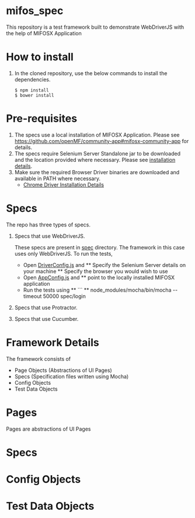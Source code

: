mifos_spec
==========

This repository is a test framework built to demonstrate WebDriverJS with the help of MIFOSX Application

How to install
==============

1. In the cloned repository, use the below commands to install the dependencies.

   ```
   $ npm install
   $ bower install
   ```

Pre-requisites
==============

1. The specs use a local installation of MIFOSX Application. Please see https://github.com/openMF/community-app#mifosx-community-app for details.
2. The specs require Selenium Server Standalone jar to be downloaded and the location provided where necessary. Please see [installation details](https://code.google.com/p/selenium/downloads/list).
3. Make sure the required Browser Driver binaries are downloaded and available in PATH where necessary.
	* [Chrome Driver Installation Details](http://code.google.com/p/selenium/wiki/ChromeDriver) 

Specs
================

The repo has three types of specs.

1. Specs that use WebDriverJS.

	These specs are present in [spec](spec) directory. The framework in this case uses only WebDriverJS.
	To run the tests, 
	* Open [DriverConfig.js](spec/onfig/DriverConfig.js) and 
	**	Specify the Selenium Server details on your machine
	**	Specify the browser you would wish to use
	* Open [AppConfig.js](spec/config/AppConfig.js) and 
	**	point to the locally installed MIFOSX application
	* Run the tests using
	**	```
	**	node_modules/mocha/bin/mocha --timeout 50000 spec/login
			
2. Specs that use Protractor.

3. Specs that use Cucumber.


Framework Details
=================

The framework consists of

* Page Objects (Abstractions of UI Pages)
* Specs (Specification files written using Mocha)
* Config Objects
* Test Data Objects

Pages
=====

Pages are abstractions of UI Pages

Specs
=====

Config Objects
==============

Test Data Objects
=================
